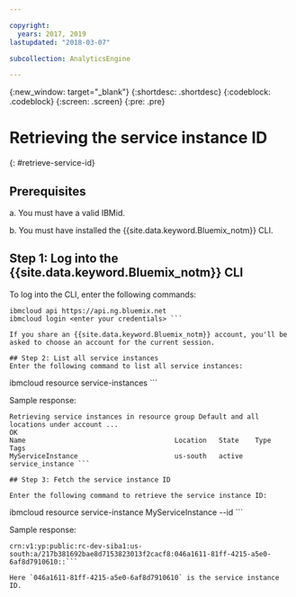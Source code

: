 ```yaml
---

copyright:
  years: 2017, 2019
lastupdated: "2018-03-07"

subcollection: AnalyticsEngine

---
```


<!-- Attribute definitions -->
{:new_window: target="_blank"}
{:shortdesc: .shortdesc}
{:codeblock: .codeblock}
{:screen: .screen}
{:pre: .pre}

# Retrieving the service instance ID
{: #retrieve-service-id}

## Prerequisites

a. You must have a valid IBMid.

b. You must have installed the {{site.data.keyword.Bluemix_notm}} CLI.

## Step 1: Log into the {{site.data.keyword.Bluemix_notm}} CLI

To log into the CLI, enter the following commands:
```
ibmcloud api https://api.ng.bluemix.net
ibmcloud login <enter your credentials> ```

If you share an {{site.data.keyword.Bluemix_notm}} account, you'll be asked to choose an account for the current session.

## Step 2: List all service instances
Enter the following command to list all service instances:

```
ibmcloud resource service-instances ```

Sample response:
```
Retrieving service instances in resource group Default and all locations under account ...
OK
Name                                     Location   State    Type              Tags
MyServiceInstance                        us-south   active   service_instance ```

## Step 3: Fetch the service instance ID

Enter the following command to retrieve the service instance ID:
```
ibmcloud resource service-instance MyServiceInstance --id ```

Sample response:
```
crn:v1:yp:public:rc-dev-siba1:us-south:a/217b381692bae8d7153823013f2cacf8:046a1611-81ff-4215-a5e0-6af8d7910610::```

Here `046a1611-81ff-4215-a5e0-6af8d7910610` is the service instance ID.
